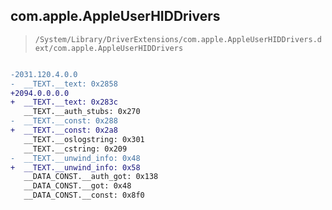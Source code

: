 ## com.apple.AppleUserHIDDrivers

> `/System/Library/DriverExtensions/com.apple.AppleUserHIDDrivers.dext/com.apple.AppleUserHIDDrivers`

```diff

-2031.120.4.0.0
-  __TEXT.__text: 0x2858
+2094.0.0.0.0
+  __TEXT.__text: 0x283c
   __TEXT.__auth_stubs: 0x270
-  __TEXT.__const: 0x288
+  __TEXT.__const: 0x2a8
   __TEXT.__oslogstring: 0x301
   __TEXT.__cstring: 0x209
-  __TEXT.__unwind_info: 0x48
+  __TEXT.__unwind_info: 0x58
   __DATA_CONST.__auth_got: 0x138
   __DATA_CONST.__got: 0x48
   __DATA_CONST.__const: 0x8f0

```
